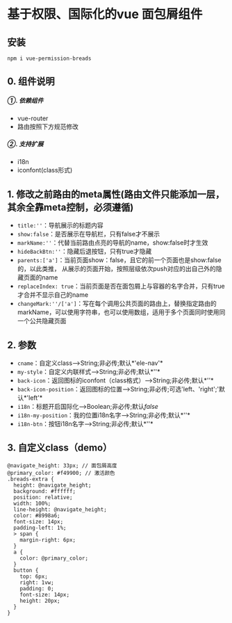 # 基于权限、国际化的vue 面包屑组件

## 安装
	npm i vue-permission-breads

## 0. 组件说明
##### ①. 依赖组件
* vue-router
* 路由按照下方规范修改

##### ②. 支持扩展
* i18n
* iconfont(class形式)

## 1. 修改之前路由的meta属性(路由文件只能添加一层，其余全靠meta控制，必须遵循)
* `title:''`：导航展示的标题内容
* `show:false`：是否展示在导航栏，只有false才不展示
* `markName:''`：代替当前路由点亮的导航的name，show:false时才生效
* `hideBackBtn:''`：隐藏后退按钮，只有true才隐藏
* `parents:['a']`：当前页面show：false，且它的前一个页面也是show:false的，以此类推，
从展示的页面开始，按照层级依次push对应的出自己外的隐藏页面的name
* `replaceIndex: true`：当前页面是否在面包屑上与容器的名字合并，只有true才合并不显示自己的name
* `changeMark:''/['a']`：写在每个调用公共页面的路由上，替换指定路由的markName，可以使用字符串，也可以使用数组，适用于多个页面同时使用同一个公共隐藏页面

## 2. 参数
* `cname`：自定义class-->String;非必传;默认*'ele-nav'*
* `my-style`：自定义内联样式-->String;非必传;默认*''*
* `back-icon`：返回图标的iconfont（class格式）-->String;非必传;默认*''*
* `back-icon-position`：返回图标的位置-->String;非必传;可选'left、'right';'默认*'left'*
* `i18n`：标题开启国际化-->Boolean;非必传;默认*false*
* `i18n-my-position`：我的位置i18n名字-->String;非必传;默认*''*
* `i18n-btn`：按钮i18n名字-->String;非必传;默认*''*

## 3. 自定义class（demo）
	@navigate_height: 33px; // 面包屑高度
	@primary_color: #f49900; // 激活颜色
	.breads-extra {
	  height: @navigate_height;
	  background: #ffffff;
	  position: relative;
	  width: 100%;
	  line-height: @navigate_height;
	  color: #8998a6;
	  font-size: 14px;
	  padding-left: 1%;
	  > span {
	    margin-right: 6px;
	  }
	  a {
	    color: @primary_color;
	  }
	  button {
	    top: 6px;
	    right: 1vw;
	    padding: 0;
	    font-size: 14px;
	    height: 20px;
	  }
	}
